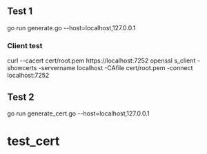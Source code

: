 ## Test 1
go run generate.go  --host=localhost,127.0.0.1


### Client test
curl --cacert cert/root.pem https://localhost:7252
openssl s_client -showcerts -servername localhost -CAfile cert/root.pem -connect localhost:7252


## Test 2
go run generate_cert.go  --host=localhost,127.0.0.1
# test_cert
